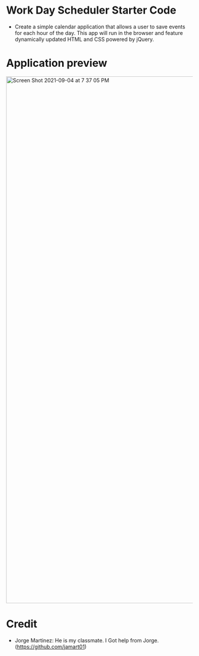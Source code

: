 # Work Day Scheduler Starter Code

* Create a simple calendar application that allows a user to save events for each hour of the day. This app will run in the browser and feature dynamically updated HTML and CSS powered by jQuery.

# Application preview

<img width="1425" alt="Screen Shot 2021-09-04 at 7 37 05 PM" src="https://user-images.githubusercontent.com/84109630/132110460-3cb0a1da-621b-4ddb-94fb-3971fa3859db.png">


# Credit

* Jorge Martinez: He is my classmate. I Got help from Jorge. (https://github.com/jamart01)


